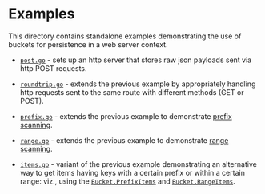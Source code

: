 # Examples

This directory contains standalone examples demonstrating the use of buckets
for persistence in a web server context.

* [`post.go`](post.go) - sets up an http server that stores raw json
  payloads sent via http POST requests.

* [`roundtrip.go`](roundtrip.go) - extends the previous example by
  appropriately handling http requests sent to the same route with 
  different methods (GET or POST).

* [`prefix.go`](prefix.go) - extends the previous example to demonstrate [prefix scanning](https://godoc.org/github.com/joyrexus/buckets#PrefixScanner).

* [`range.go`](range.go) - extends the previous example to demonstrate [range scanning](https://godoc.org/github.com/joyrexus/buckets#RangeScanner).

* [`items.go`](range.go) - variant of the previous example demonstrating an alternative way to get items having keys with a certain prefix or within a certain range: viz., using the [`Bucket.PrefixItems`](https://godoc.org/github.com/joyrexus/buckets#PrefixItems) and [`Bucket.RangeItems`](https://godoc.org/github.com/joyrexus/buckets#RangeItems).  
